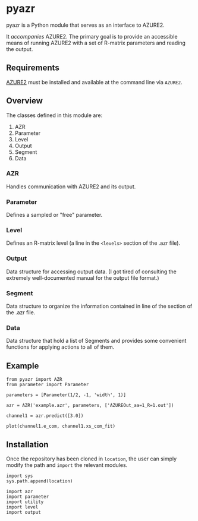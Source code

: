 # pyazr

pyazr is a Python module that serves as an interface to AZURE2.

It _accompanies_ AZURE2. The primary goal is to provide an accessible means of
running AZURE2 with a set of R-matrix parameters and reading the output.

## Requirements

[AZURE2](https://azure.nd.edu) must be installed and available at the command
line via `AZURE2`.

## Overview

The classes defined in this module are:

1. AZR
2. Parameter
3. Level
4. Output
5. Segment
6. Data

### AZR

Handles communication with AZURE2 and its output.

### Parameter

Defines a sampled or "free" parameter.

### Level

Defines an R-matrix level (a line in the `<levels>` section of the .azr file).

### Output

Data structure for accessing output data. (I got tired of consulting the
extremely well-documented manual for the output file format.)

### Segment

Data structure to organize the information contained in line of the
<segmentsData> section of the .azr file.

### Data

Data structure that hold a list of Segments and provides some convenient
functions for applying actions to all of them.

## Example

```
from pyazr import AZR
from parameter import Parameter

parameters = [Parameter(1/2, -1, 'width', 1)]

azr = AZR('example.azr', parameters, ['AZUREOut_aa=1_R=1.out'])

channel1 = azr.predict([3.0])

plot(channel1.e_com, channel1.xs_com_fit)
```

## Installation

Once the repository has been cloned in `location`, the user can simply modify
the path and `import` the relevant modules.

```
import sys
sys.path.append(location)

import azr
import parameter
import utility
import level
import output
```
